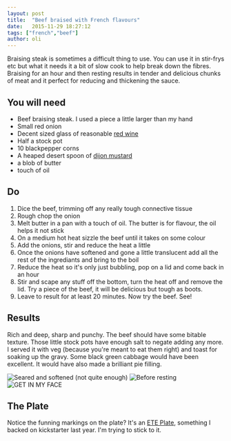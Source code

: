 ```yaml
---
layout: post
title:  "Beef braised with French flavours"
date:   2015-11-29 18:27:12
tags: ["french","beef"]
author: oli
---
```


Braising steak is sometimes a difficult thing to use.  You can use it in stir-frys etc but what it needs it a bit of slow cook to help break down the fibres.  Braising for an hour and then resting results in tender and delicious chunks of meat and it perfect for reducing and thickening the sauce.


## You will need

* Beef braising steak.  I used a piece a little larger than my hand
* Small red onion
* Decent sized glass of reasonable [red wine](http://amzn.to/1JTX7Lm)
* Half a stock pot
* 10 blackpepper corns
* A heaped desert spoon of [dijon mustard](http://amzn.to/1QCDEOQ)
* a blob of butter
* touch of oil

## Do

1. Dice the beef, trimming off any really tough connective tissue
2. Rough chop the onion
3. Melt butter in a pan with a touch of oil.  The butter is for flavour, the oil helps it not stick
4. On a medium hot heat sizzle the beef until it takes on some colour
5. Add the onions, stir and reduce the heat a little
6. Once the onions have softened and gone a little translucent add all the rest of the ingrediants and bring to the boil
7. Reduce the heat so it's only just bubbling, pop on a lid and come back in an hour
8. Stir and scape any stuff off the bottom, turn the heat off and remove the lid.  Try a piece of the beef, it will be delicious but tough as boots.
9. Leave to result for at least 20 minutes.  Now try the beef.  See!

## Results

Rich and deep, sharp and punchy.  The beef should have some bitable texture.  Those little stock pots have enough salt to negate adding any more. I served it with veg (because you're meant to eat them right) and toast for soaking up the gravy.  Some black green cabbage would have been excellent.  It would have also made a brilliant pie filling.

![Seared and softened (not quite enough)](/images/blog/french-beef/french-beef-1.jpg)
![Before resting](/images/blog/french-beef/french-beef-2.jpg)
![GET IN MY FACE](/images/blog/french-beef/french-beef-3.jpg)

## The Plate

Notice the funning markings on the plate?  It's an [ETE Plate](http://eteplate.com/), something I backed on kickstarter last year.  I'm trying to stick to it.




